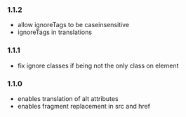 ### 1.1.2
- allow ignoreTags to be caseinsensitive
- ignoreTags in translations

### 1.1.1
- fix ignore classes if being not the only class on element

### 1.1.0
- enables translation of alt attributes
- enables fragment replacement in src and href
